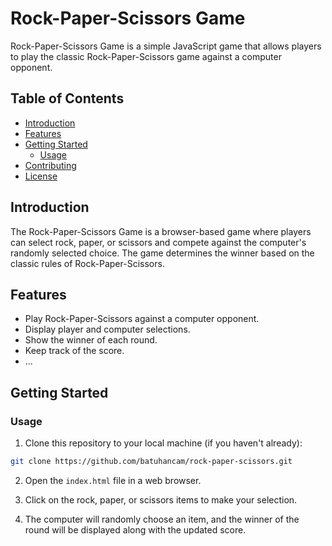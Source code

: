 # Rock-Paper-Scissors Game

Rock-Paper-Scissors Game is a simple JavaScript game that allows players to play the classic Rock-Paper-Scissors game against a computer opponent.

## Table of Contents

- [Introduction](#introduction)
- [Features](#features)
- [Getting Started](#getting-started)
  - [Usage](#usage)
- [Contributing](#contributing)
- [License](#license)

## Introduction

The Rock-Paper-Scissors Game is a browser-based game where players can select rock, paper, or scissors and compete against the computer's randomly selected choice. The game determines the winner based on the classic rules of Rock-Paper-Scissors.

## Features

- Play Rock-Paper-Scissors against a computer opponent.
- Display player and computer selections.
- Show the winner of each round.
- Keep track of the score.
- ...

## Getting Started

### Usage

1. Clone this repository to your local machine (if you haven't already):

```bash
git clone https://github.com/batuhancam/rock-paper-scissors.git
```

2. Open the `index.html` file in a web browser.

3. Click on the rock, paper, or scissors items to make your selection.

4. The computer will randomly choose an item, and the winner of the round will be displayed along with the updated score.
